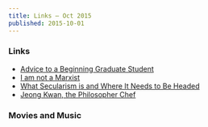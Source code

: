 ```yaml
---
title: Links – Oct 2015
published: 2015-10-01
---
```


### Links
* [Advice to a Beginning Graduate Student](http://www.cs.cmu.edu/~mblum/research/pdf/grad.html)
* [I am not a Marxist](http://recomposition.info/2015/06/18/i-am-not-a-marxist/)
* [What Secularism is and Where It Needs to Be Headed](http://thewire.in/2015/10/18/what-secularism-is-and-where-it-needs-to-be-headed-12539/)
* [Jeong Kwan, the Philosopher Chef](http://www.nytimes.com/2015/10/16/t-magazine/jeong-kwan-the-philosopher-chef.html) 

### Movies and Music
